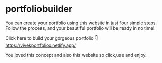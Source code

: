 # portfoliobuilder

You can create your portfolio using this website in just four simple steps. Follow the process, and your beautiful portfolio will be ready in no time!

Click here to build your gorgeous portfolio 👇
https://vivekportfoliox.netlify.app/

You loved this concept and also this website so click,use and enjoy.
